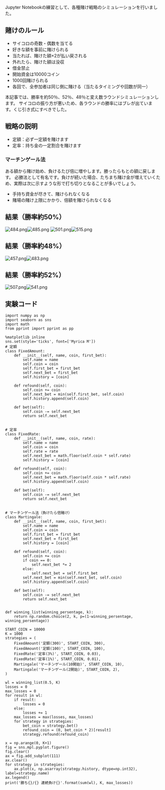 <!--
title:   賭け戦略シミュレーション1（定額・定率・マーチンゲール法）
tags:    Jupyter,Python,シミュレーション,マーチンゲール法
id:      a3bd89ff020503095ac2
private: false
-->
Jupyter Notebookの練習として、各種賭け戦略のシミュレーションを行いました。

## 賭けのルール

- サイコロの奇数・偶数を当てる
- 好きな額を事前に賭けられる
- 当たれば、賭けた額×2が払い戻される
- 外れたら、賭けた額は没収
- 借金禁止
- 開始資金は10000コイン
- 1000回賭けられる
- 各回で、全参加者は同じ側に賭ける（当たるタイミングや回数が同一）

本記事では、勝率を約50％、52％、48％と変え数ラウンドシミュレーションします。
サイコロの振り方が悪いため、各ラウンドの勝率にはブレが出ています。くじ引き式にすべきでした。

## 戦略の説明

- 定額：必ず一定額を賭けます
- 定率：持ち金の一定割合を賭けます

### マーチンゲール法

ある額から賭け始め、負けるたび倍に増やします。勝ったらもとの額に戻します。
必勝法として有名です。負けが続いた場合、たちまち賭け金が増えていくため、実際は次に示すような形で打ち切りとなることが多いでしょう。

- 手持ち資金が尽きて、賭けられなくなる
- 賭場の賭け上限にかかり、倍額を賭けられなくなる

## 結果（勝率約50%）
![484.png](https://qiita-image-store.s3.amazonaws.com/0/142637/85e9ced5-4c8d-bddc-2410-460bff336e10.png)![485.png](https://qiita-image-store.s3.amazonaws.com/0/142637/591a8744-ce40-3060-e818-bb71b72d6996.png)
![501.png](https://qiita-image-store.s3.amazonaws.com/0/142637/5adac7e2-a2ec-a3ef-983f-b5827ae01eba.png)![515.png](https://qiita-image-store.s3.amazonaws.com/0/142637/d99f0cad-8b5b-d5d2-94c3-7aeec4723f98.png)


## 結果（勝率約48%）
![457.png](https://qiita-image-store.s3.amazonaws.com/0/142637/5544ecc4-991d-6158-09b1-bff9e44e8cd7.png)![483.png](https://qiita-image-store.s3.amazonaws.com/0/142637/8c51a97d-16a0-7b1a-41ba-673939db70fe.png)

## 結果（勝率約52%）
![507.png](https://qiita-image-store.s3.amazonaws.com/0/142637/c6b7ce5a-f0b1-1f7d-21ab-5b25948a7f85.png)![541.png](https://qiita-image-store.s3.amazonaws.com/0/142637/0a7bb44e-e5bd-9c91-cdf2-33717d9c62d0.png)

## 実験コード

```python:
import numpy as np
import seaborn as sns
import math
from pprint import pprint as pp

%matplotlib inline
sns.set(style='ticks', font=['Myrica M'])
# 定額
class FixedAmount:
    def __init__(self, name, coin, first_bet):
        self.name = name
        self.coin = coin
        self.first_bet = first_bet
        self.next_bet = first_bet
        self.history = [coin]

    def refound(self, coin):
        self.coin += coin
        self.next_bet = min(self.first_bet, self.coin)
        self.history.append(self.coin)

    def bet(self):
        self.coin -= self.next_bet
        return self.next_bet


# 定率
class FixedRate:
    def __init__(self, name, coin, rate):
        self.name = name
        self.coin = coin
        self.rate = rate
        self.next_bet = math.floor(self.coin * self.rate)
        self.history = [coin]

    def refound(self, coin):
        self.coin += coin
        self.next_bet = math.floor(self.coin * self.rate)
        self.history.append(self.coin)

    def bet(self):
        self.coin -= self.next_bet
        return self.next_bet


# マーチンゲール法（負けたら倍賭け）
class Martingale:
    def __init__(self, name, coin, first_bet):
        self.name = name
        self.coin = coin
        self.first_bet = first_bet
        self.next_bet = first_bet
        self.history = [coin]

    def refound(self, coin):
        self.coin += coin
        if coin == 0:
            self.next_bet *= 2
        else:
            self.next_bet = self.first_bet
        self.next_bet = min(self.next_bet, self.coin)
        self.history.append(self.coin)

    def bet(self):
        self.coin -= self.next_bet
        return self.next_bet


def winning_list(winning_persentage, k):
    return np.random.choice(2, k, p=(1-winning_persentage, winning_persentage))

START_COIN = 10000
K = 1000
strategies = (
    FixedAmount('定額(300)', START_COIN, 300),
    FixedAmount('定額(100)', START_COIN, 100),
    FixedRate('定率(3%)', START_COIN, 0.03),
    FixedRate('定率(1%)', START_COIN, 0.01),
    Martingale('マーチンゲール(10開始)', START_COIN, 10),
    Martingale('マーチンゲール(2開始)', START_COIN, 2),
)

wl = winning_list(0.5, K)
losses = 0
max_losses = 0
for result in wl:
    if result:
        losses = 0
    else:
        losses += 1
    max_losses = max(losses, max_losses)
    for strategy in strategies:
        bet_coin = strategy.bet()
        refound_coin = (0, bet_coin * 2)[result]
        strategy.refound(refound_coin)

x = np.arange(0, K+1)
fig = sns.mpl.pyplot.figure()
fig.clear()
ax = fig.add_subplot(111)
ax.clear()
for strategy in strategies:
    ax.plot(x, np.asarray(strategy.history, dtype=np.int32), label=strategy.name)
ax.legend()
print('勝ち{}/{} 連続負け{}'.format(sum(wl), K, max_losses))
```